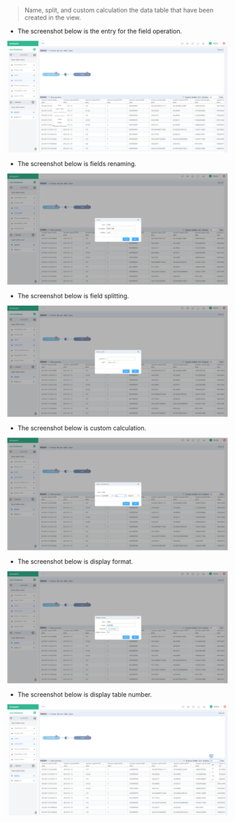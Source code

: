 > Name, split, and custom calculation the data table that have been created in the view.

* The screenshot below is the entry for the field operation.

![](/assets/word.png)

* The screenshot below is fields renaming.

![](/assets/word_rename.png)

* The screenshot below is field splitting.

![](/assets/word-split.png)

* The screenshot below is custom calculation.

![](/assets/word-calculate.png)

* The screenshot below is display format.

![](/assets/word_format.png)

* The screenshot below is display table number.

![](/assets/viewer_table.png)



